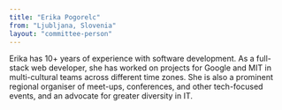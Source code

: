 ```yaml
---
title: "Erika Pogorelc"
from: "Ljubljana, Slovenia"
layout: "committee-person"
---
```


Erika has 10+ years of experience with software development. As a full-stack web developer, she has worked on projects for Google and MIT in multi-cultural teams across different time zones. She is also a prominent regional organiser of meet-ups, conferences, and other tech-focused events, and an advocate for greater diversity in IT.
